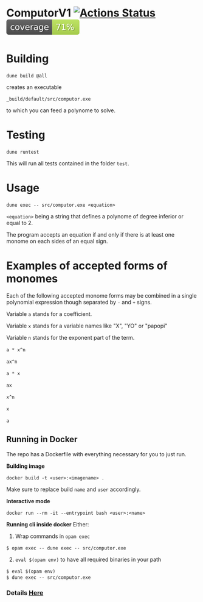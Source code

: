 # ComputorV1 [![Actions Status](https://github.com/RadioPotin/computorv1/workflows/build/badge.svg)](https://github.com/RadioPotin/computorv1/actions) [![coverage percentage](https://raw.githubusercontent.com/RadioPotin/computorv1/gh-pages/coverage/badge.svg)](https://RadioPotin.github.io/computorv1/coverage/)

# Building
```
dune build @all
```
creates an executable
```
_build/default/src/computor.exe
```
to which you can feed a polynome to solve.

# Testing
```
dune runtest
```
This will run all tests contained in the folder `test`.

# Usage

```
dune exec -- src/computor.exe <equation>
```

`<equation>` being a string that defines a polynome of degree inferior or equal to 2.

The program accepts an equation if and only if there is at least one monome on each sides of an equal sign.

# Examples of accepted forms of monomes

Each of the following accepted monome forms may be combined in a single polynomial expression though separated by `-` and `+` signs.

Variable `a` stands for a coefficient.

Variable `x` stands for a variable names like "X", "YO" or "papopi"

Variable `n` stands for the exponent part of the term.

`a * x^n`

`ax^n`

`a * x`

`ax`

`x^n`

`x`

`a`

##  Running in Docker

The repo has a Dockerfile with everything necessary for you to just run.

**Building image**
```shell-session
docker build -t <user>:<imagename> .
```

Make sure to replace build `name` and `user` accordingly.

**Interactive mode**
```shell-session
docker run --rm -it --entrypoint bash <user>:<name>
```

**Running cli inside docker**
Either:
1. Wrap commands in `opam exec`
```shell-session
$ opam exec -- dune exec -- src/computor.exe
```

2. `eval $(opam env)` to have all required binaries in your path
```shell-session
$ eval $(opam env)
$ dune exec -- src/computor.exe
```

### Details [Here](https://radiopotin.github.io/computorv1/)
